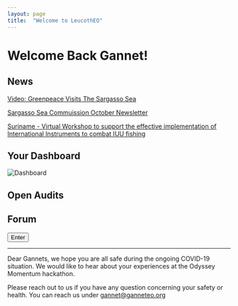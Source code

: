 ```yaml
---
layout: page
title:  "Welcome to LeucothEO"
---
```


# Welcome Back Gannet!

## News

[Video: Greenpeace Visits The Sargasso Sea](https://bernews.com/2020/11/video-sargasso-sea-marine-area-bermuda/)

[Sargasso Sea Commuission October Newsletter](https://myemail.constantcontact.com/October-2020-Sargasso-Sea-Commission-Newsletter.html?soid=1109154724045&aid=PWyYwOkTDt0)

[Suriname - Virtual Workshop to support the effective implementation of International Instruments to combat IUU fishing](http://www.fao.org/iuu-fishing/news-events/detail/en/c/1320325/)


## Your Dashboard

![Dashboard](https://github.com/IneffableKoD/LeucothEO/blob/gh-pages/assets/img/gannet_dashboard.png)

## Open Audits

## Forum

<button onclick="document.location='https://www.youtube.com/watch?v=dQw4w9WgXcQ'">Enter</button>

<hr>

Dear Gannets, we hope you are all safe during the ongoing COVID-19 situation. We would like to hear about your experiences at the Odyssey Momentum hackathon. 

Please reach out to us if you have any question concerning your safety or health. You can reach us under gannet@ganneteo.org
